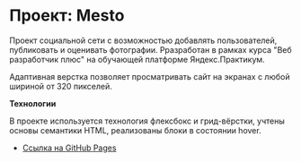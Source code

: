 # Проект: Mesto

Проект социальной сети с возможностью добавлять пользователей, публиковать и оценивать фотографии. Рразработан в рамках курса "Веб разработчик плюс" на обучающей платформе Яндекс.Практикум.

Адаптивная верстка позволяет просматривать сайт на экранах с любой шириной от 320 пикселей.

**Технологии**

В проекте используется технология флексбокс и грид-вёрстки, учтены основы семантики HTML, реализованы блоки в состоянии hover.

* [Ссылка на GitHub Pages](https://EugeneSkor.github.io/mesto-project/index.html)
